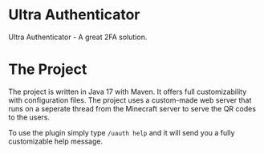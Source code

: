 # Ultra Authenticator
Ultra Authenticator - A great 2FA solution.

# The Project
The project is written in Java 17 with Maven.
It offers full customizability with configuration files.
The project uses a custom-made web server that runs on a seperate thread from the Minecraft server to serve the QR codes to the users.

To use the plugin simply type `/uauth help` and it will send you a fully customizable help message.
